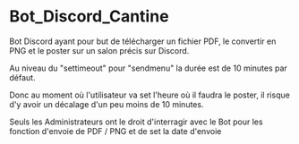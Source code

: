 # Bot_Discord_Cantine

Bot Discord ayant pour but de télécharger un fichier PDF, le convertir en PNG et le poster sur un salon précis sur Discord.

Au niveau du "settimeout" pour "sendmenu" la durée est de 10 minutes par défaut.

Donc au moment où l'utilisateur va set l'heure où il faudra le poster, il risque d'y avoir un décalage d'un peu moins de 10 minutes.

Seuls les Administrateurs ont le droit d'interragir avec le Bot pour les fonction d'envoie de PDF / PNG et de set la date d'envoie

